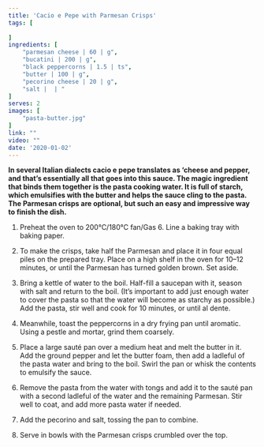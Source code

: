 ```yaml
---
title: 'Cacio e Pepe with Parmesan Crisps'
tags: [
    
]
ingredients: [
    "parmesan cheese | 60 | g",
    "bucatini | 200 | g",
    "black peppercorns | 1.5 | ts",
    "butter | 100 | g",
    "pecorino cheese | 20 | g",
    "salt |  | "
]
serves: 2
images: [
    "pasta-butter.jpg"
]
link: ""
video: ""
date: '2020-01-02'
---
```


**In several Italian dialects cacio e pepe translates as ‘cheese and
pepper, and that’s essentially all that goes into this sauce. The
magic ingredient that binds them together is the pasta cooking
water. It is full of starch, which emulsifies with the butter and helps
the sauce cling to the pasta. The Parmesan crisps are optional, but
such an easy and impressive way to finish the dish.**

1. Preheat the oven to 200°C/180°C fan/Gas 6. Line a baking tray
with baking paper.

2. To make the crisps, take half the Parmesan and place it in four
equal piles on the prepared tray. Place on a high shelf in the
oven for 10–12 minutes, or until the Parmesan has turned golden
brown. Set aside.

3. Bring a kettle of water to the boil. Half-fill a saucepan with it,
season with salt and return to the boil. (It’s important to add just
enough water to cover the pasta so that the water will become
as starchy as possible.) Add the pasta, stir well and cook for 10
minutes, or until al dente.

4. Meanwhile, toast the peppercorns in a dry frying pan until
aromatic. Using a pestle and mortar, grind them coarsely.

5. Place a large sauté pan over a medium heat and melt the butter
in it. Add the ground pepper and let the butter foam, then add a
ladleful of the pasta water and bring to the boil. Swirl the pan or
whisk the contents to emulsify the sauce.

6. Remove the pasta from the water with tongs and add it to the
sauté pan with a second ladleful of the water and the remaining
Parmesan. Stir well to coat, and add more pasta water if
needed.

7. Add the pecorino and salt, tossing the pan to combine.

8. Serve in bowls with the Parmesan crisps crumbled over the top.
